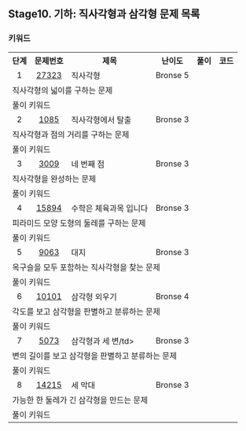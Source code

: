 ## Stage10. 기하: 직사각형과 삼각형 문제 목록
### 키워드

<table>
  <tr>
    <th>단계</th>
    <th>문제번호</th>
    <th>제목</th>
    <th>난이도</th>
    <th>풀이</th>
    <th>코드</th>
  </tr>
  <tr>
    <td align="center">1</td>
    <td align="center"><a href="https://www.acmicpc.net/problem/27323">27323</a></td>
    <td aligh="center">직사각형</td>
    <td aligh="center">Bronse 5</td>
    <td aligh="center"></td>
    <td aligh="center"></td>
  </tr>
  <tr><td colspan="6">직사각형의 넓이를 구하는 문제</td></tr>
  <tr><td colspan="6">
    <div>풀이 키워드</div>
  </td></tr>
    <td align="center">2</td>
    <td align="center"><a href="https://www.acmicpc.net/problem/1085">1085</a></td>
    <td aligh="center">직사각형에서 탈출</td>
    <td aligh="center">Bronse 3</td>
    <td aligh="center"></td>
    <td aligh="center"></td>
  </tr>
  <tr><td colspan="6">직사각형과 점의 거리를 구하는 문제</td></tr>
  <tr><td colspan="6">
    <div>풀이 키워드</div>
  </td></tr>
    <td align="center">3</td>
    <td align="center"><a href="https://www.acmicpc.net/problem/3009">3009</a></td>
    <td aligh="center">네 번째 점</td>
    <td aligh="center">Bronse 3</td>
    <td aligh="center"></td>
    <td aligh="center"></td>
  </tr>
  <tr><td colspan="6">직사각형을 완성하는 문제</td></tr>
  <tr><td colspan="6">
    <div>풀이 키워드</div>
  </td></tr>
      <td align="center">4</td>
    <td align="center"><a href="https://www.acmicpc.net/problem/15894">15894</a></td>
    <td aligh="center">수학은 체육과목 입니다</td>
    <td aligh="center">Bronse 3</td>
    <td aligh="center"></td>
    <td aligh="center"></td>
  </tr>
  <tr><td colspan="6">피라미드 모양 도형의 둘레를 구하는 문제</td></tr>
  <tr><td colspan="6">
    <div>풀이 키워드</div>
  </td></tr>
    <td align="center">5</td>
    <td align="center"><a href="https://www.acmicpc.net/problem/9063">9063</a></td>
    <td aligh="center">대지</td>
    <td aligh="center">Bronse 3</td>
    <td aligh="center"></td>
    <td aligh="center"></td>
  </tr>
  <tr><td colspan="6">옥구슬을 모두 포함하는 직사각형을 찾는 문제</td></tr>
  <tr><td colspan="6">
    <div>풀이 키워드</div>
  </td></tr>
    <td align="center">6</td>
    <td align="center"><a href="https://www.acmicpc.net/problem/10101">10101</a></td>
    <td aligh="center">삼각형 외우기</td>
    <td aligh="center">Bronse 4</td>
    <td aligh="center"></td>
    <td aligh="center"></td>
  </tr>
  <tr><td colspan="6">각도를 보고 삼각형을 판별하고 분류하는 문제</td></tr>
  <tr><td colspan="6">
    <div>풀이 키워드</div>
  </td></tr>
    <td align="center">7</td>
    <td align="center"><a href="https://www.acmicpc.net/problem/5073">5073</a></td>
    <td aligh="center">삼각형과 세 변/td>
    <td aligh="center">Bronse 3</td>
    <td aligh="center"></td>
    <td aligh="center"></td>
  </tr>
  <tr><td colspan="6">변의 길이를 보고 삼각형을 판별하고 분류하는 문제</td></tr>
  <tr><td colspan="6">
    <div>풀이 키워드</div>
  </td></tr>
    <td align="center">8</td>
    <td align="center"><a href="https://www.acmicpc.net/problem/14215">14215</a></td>
    <td aligh="center">세 막대</td>
    <td aligh="center">Bronse 3</td>
    <td aligh="center"></td>
    <td aligh="center"></td>
  </tr>
  <tr><td colspan="6">가능한 한 둘레가 긴 삼각형을 만드는 문제</td></tr>
  <tr><td colspan="6">
    <div>풀이 키워드</div>
  </td></tr>
  </td></tr>
</table>
